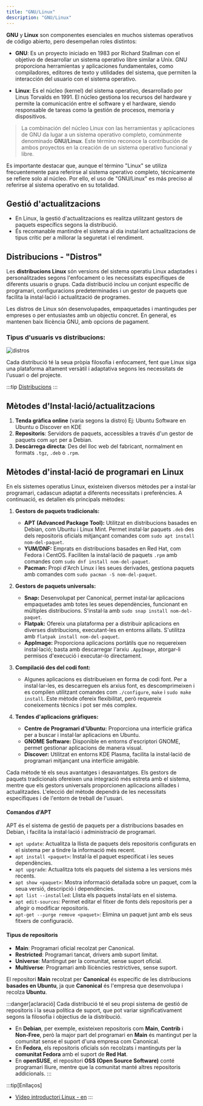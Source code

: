 ```yaml
---
title: "GNU/Linux"  
description: "GNU/Linux" 
---
```


**GNU** y **Linux** son componentes esenciales en muchos sistemas operativos de código abierto, pero desempeñan roles distintos:

- **GNU**: Es un proyecto iniciado en 1983 por Richard Stallman con el objetivo de desarrollar un sistema operativo libre similar a Unix. GNU proporciona herramientas y aplicaciones fundamentales, como compiladores, editores de texto y utilidades del sistema, que permiten la interacción del usuario con el sistema operativo.

- **Linux**: Es el núcleo (kernel) del sistema operativo, desarrollado por Linus Torvalds en 1991. El núcleo gestiona los recursos del hardware y permite la comunicación entre el software y el hardware, siendo responsable de tareas como la gestión de procesos, memoria y dispositivos. 

> La combinación del núcleo Linux con las herramientas y aplicaciones de GNU da lugar a un sistema operativo completo, comúnmente denominado **GNU/Linux**. Este término reconoce la contribución de ambos proyectos en la creación de un sistema operativo funcional y libre.

Es importante destacar que, aunque el término "Linux" se utiliza frecuentemente para referirse al sistema operativo completo, técnicamente se refiere solo al núcleo. Por ello, el uso de "GNU/Linux" es más preciso al referirse al sistema operativo en su totalidad.


## Gestió d'actualitzacions

- En Linux, la gestió d'actualitzacions es realitza utilitzant gestors de paquets específics segons la distribució.
- És recomanable mantindre el sistema al dia instal·lant actualitzacions de tipus crític per a millorar la seguretat i el rendiment.

## Distribucions - "Distros"

Les **distribucions Linux** són versions del sistema operatiu Linux adaptades i personalitzades segons l'enfocament o les necessitats específiques de diferents usuaris o grups. Cada distribució inclou un conjunt específic de programari, configuracions predeterminades i un gestor de paquets que facilita la instal·lació i actualització de programes.

Les distros de Linux són desenvolupades, empaquetades i mantingudes per empreses o per entusiastes amb un objectiu concret. En general, es mantenen baix llicència GNU, amb opcions de pagament.

### Tipus d'usuaris vs distribucions:

![distros](https://miro.medium.com/v2/resize:fit:1400/format:webp/1*hxY05AVCBHC5wqXi2q81Qg.png)

Cada distribució té la seua pròpia filosofia i enfocament, fent que Linux siga una plataforma altament versàtil i adaptativa segons les necessitats de l'usuari o del projecte.

:::tip
[Distribucions](https://upload.wikimedia.org/wikipedia/commons/1/1b/Linux_Distribution_Timeline.svg)
:::

## Mètodes d'Instal·lació/actualitzacions

1. **Tenda gràfica online** (varia segons la distro) Ej: Ubuntu Software en Ubuntu o Discover en KDE
2. **Repositoris**: Servidors de paquets, accessibles a través d'un gestor de paquets com `apt` per a Debian.
3. **Descàrrega directa**: Des del lloc web del fabricant, normalment en formats `.tgz`, `.deb` o `.rpm`.

## Mètodes d'instal·lació de programari en Linux

En els sistemes operatius Linux, existeixen diversos mètodes per a instal·lar programari, cadascun adaptat a diferents necessitats i preferències. A continuació, es detallen els principals mètodes:

1. **Gestors de paquets tradicionals:**
    - **APT (Advanced Package Tool):** Utilitzat en distribucions basades en Debian, com Ubuntu i Linux Mint. Permet instal·lar paquets `.deb` des dels repositoris oficials mitjançant comandes com `sudo apt install nom-del-paquet`.
    - **YUM/DNF:** Emprats en distribucions basades en Red Hat, com Fedora i CentOS. Faciliten la instal·lació de paquets `.rpm` amb comandes com `sudo dnf install nom-del-paquet`.
    - **Pacman:** Propi d'Arch Linux i les seues derivades, gestiona paquets amb comandes com `sudo pacman -S nom-del-paquet`.

2. **Gestors de paquets universals:**
    - **Snap:** Desenvolupat per Canonical, permet instal·lar aplicacions empaquetades amb totes les seues dependències, funcionant en múltiples distribucions. S'instal·la amb `sudo snap install nom-del-paquet`.
    - **Flatpak:** Ofereix una plataforma per a distribuir aplicacions en diverses distribucions, executant-les en entorns aïllats. S'utilitza amb `flatpak install nom-del-paquet`.
    - **AppImage:** Proporciona aplicacions portàtils que no requereixen instal·lació; basta amb descarregar l'arxiu `.AppImage`, atorgar-li permisos d'execució i executar-lo directament.

3. **Compilació des del codi font:**
    - Algunes aplicacions es distribueixen en forma de codi font. Per a instal·lar-les, es descarreguen els arxius font, es descomprimeixen i es compilen utilitzant comandes com `./configure`, `make` i `sudo make install`. Este mètode ofereix flexibilitat, però requereix coneixements tècnics i pot ser més complex.

4. **Tendes d'aplicacions gràfiques:**
    - **Centre de Programari d'Ubuntu:** Proporciona una interfície gràfica per a buscar i instal·lar aplicacions en Ubuntu.
    - **GNOME Software:** Disponible en entorns d'escriptori GNOME, permet gestionar aplicacions de manera visual.
    - **Discover:** Utilitzat en entorns KDE Plasma, facilita la instal·lació de programari mitjançant una interfície amigable.

Cada mètode té els seus avantatges i desavantatges. Els gestors de paquets tradicionals ofereixen una integració més estreta amb el sistema, mentre que els gestors universals proporcionen aplicacions aïllades i actualitzades. L'elecció del mètode dependrà de les necessitats específiques i de l'entorn de treball de l'usuari.

#### Comandos d'APT

APT és el sistema de gestió de paquets per a distribucions basades en Debian, i facilita la instal·lació i administració de programari.

- `apt update`: Actualitza la llista de paquets dels repositoris configurats en el sistema per a tindre la informació més recent.
- `apt install <paquet>`: Instal·la el paquet especificat i les seues dependències.
- `apt upgrade`: Actualitza tots els paquets del sistema a les versions més recents.
- `apt show <paquet>`: Mostra informació detallada sobre un paquet, com la seua versió, descripció i dependències.
- `apt list --installed`: Llista els paquets instal·lats en el sistema.
- `apt edit-sources`: Permet editar el fitxer de fonts dels repositoris per a afegir o modificar repositoris.
- `apt-get --purge remove <paquet>`: Elimina un paquet junt amb els seus fitxers de configuració.

#### Tipus de repositoris
- **Main**: Programari oficial recolzat per Canonical.
- **Restricted**: Programari tancat, drivers amb suport limitat.
- **Universe**: Mantingut per la comunitat, sense suport oficial.
- **Multiverse**: Programari amb llicències restrictives, sense suport.

El repositori **Main** recolzat per **Canonical** és específic de les distribucions **basades en Ubuntu**, ja que **Canonical** és l'empresa que desenvolupa i recolza **Ubuntu**.

:::danger[aclaració]
Cada distribució té el seu propi sistema de gestió de repositoris i la seua política de suport, que pot variar significativament segons la filosofia i objectius de la distribució.

- En **Debian**, per exemple, existeixen repositoris com **Main**, **Contrib** i **Non-Free**, però la major part del programari en **Main** és mantingut per la comunitat sense el suport d'una empresa com Canonical.
- En **Fedora**, els repositoris oficials són recolzats i mantinguts per la **comunitat Fedora** amb el suport de **Red Hat**.
- En **openSUSE**, el repositori **OSS (Open Source Software)** conté programari lliure, mentre que la comunitat manté altres repositoris addicionals.
:::
  
:::tip[Enllaços]  
  - [Vídeo introductori Linux - en](https://www.youtube.com/watch?v=UUJ0dFpj1-M&t=19s)
:::